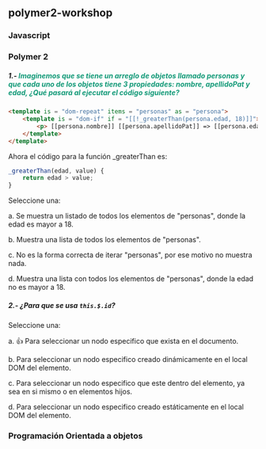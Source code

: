 ## polymer2-workshop

### Javascript

### Polymer 2

##### 1.- <span style="color:#197;">Imaginemos que se tiene un arreglo de objetos llamado personas y que cada uno de los objetos tiene 3 propiedades: nombre, apellidoPat y edad, ¿Qué pasará al ejecutar el código siguiente?</span>

```html
<template is = "dom-repeat" items = "personas" as = "persona">
    <template is = "dom-if" if = "[[!_greaterThan(persona.edad, 18)]]">
        <p> [[persona.nombre]] [[persona.apellidoPat]] => [[persona.edad] ]</p>
    </template>
</template>
```

Ahora el código para la función _greaterThan es:
```javascript
_greaterThan(edad, value) {
    return edad > value;
}
```    
Seleccione una:

a. Se muestra un listado de todos los elementos de "personas", donde la edad es mayor a 18.

b. Muestra una lista de todos los elementos de "personas".

c. No es la forma correcta de iterar "personas", por ese motivo no muestra nada. 

d. Muestra una lista con todos los elementos de "personas", donde la edad no es mayor a 18.


##### 2.- ¿Para que se usa ```this.$.id```?

Seleccione una:

a. :+1: Para seleccionar un nodo especifico que exista en el documento.

b. Para seleccionar un nodo especifico creado dinámicamente en el local DOM del elemento.

c. Para seleccionar un nodo especifico que este dentro del elemento, ya sea en si mismo o en
elementos hijos.

d. Para seleccionar un nodo especifico creado estáticamente en el local DOM del elemento.


### Programación Orientada a objetos 